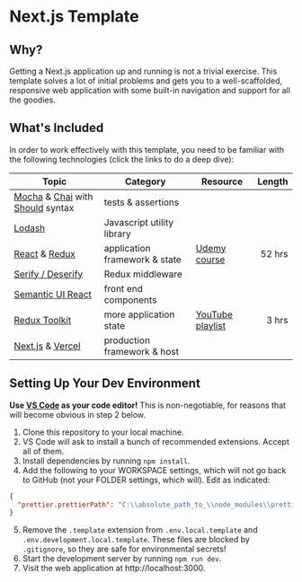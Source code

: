 # Next.js Template

## Why?

Getting a Next.js application up and running is not a trivial exercise. This
template solves a lot of initial problems and gets you to a well-scaffolded,
responsive web application with some built-in navigation and support for all the
goodies.

## What's Included

In order to work effectively with this template, you need to be familiar with
the following technologies (click the links to do a deep dive):

| Topic                                                                                                                             | Category                      | Resource                                                                                 | Length |
| --------------------------------------------------------------------------------------------------------------------------------- | ----------------------------- | ---------------------------------------------------------------------------------------- | -----: |
| [Mocha](https://mochajs.org/) & [Chai](https://www.chaijs.com/) with [Should](https://www.chaijs.com/guide/styles/#should) syntax | tests & assertions            |
| [Lodash](https://lodash.com/docs)                                                                                                 | Javascript utility library    |                                                                                          |
| [React](https://reactjs.org/) & [Redux](https://react-redux.js.org/)                                                              | application framework & state | [Udemy course](https://www.udemy.com/course/react-redux/)                                | 52 hrs |
| [Serify / Deserify](https://www.npmjs.com/package/@karmaniverous/serify-deserify)                                                 | Redux middleware              |                                                                                          |        |
| [Semantic UI React](https://react.semantic-ui.com/)                                                                               | front end components          |                                                                                          |        |
| [Redux Toolkit](https://redux-toolkit.js.org/)                                                                                    | more application state        | [YouTube playlist](https://youtube.com/playlist?list=PLM0LBHjz37LXSASzEv81f3tGptAsEGQUM) |  3 hrs |
| [Next.js](https://nextjs.org/) & [Vercel](https://vercel.com/)                                                                    | production framework & host   |                                                                                          |        |

## Setting Up Your Dev Environment

**Use [VS Code](https://code.visualstudio.com/) as your code editor!** This is
non-negotiable, for reasons that will become obvious in step 2 below.

1. Clone this repository to your local machine.
1. VS Code will ask to install a bunch of recommended extensions. Accept all of
   them.
1. Install dependencies by running `npm install`.
1. Add the following to your WORKSPACE settings, which will not go back to
   GitHub (not your FOLDER settings, which will). Edit as indicated:

```json
{
  "prettier.prettierPath": "C:\\absolute_path_to_\\node_modules\\prettier"
}
```

5. Remove the `.template` extension from `.env.local.template` and
   `.env.development.local.template`. These files are blocked by `.gitignore`,
   so they are safe for environmental secrets!
6. Start the development server by running `npm run dev`.
7. Visit the web application at http://localhost:3000.

